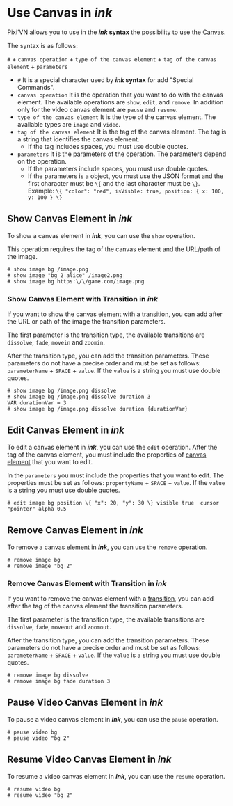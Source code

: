 # Use Canvas in *ink*

Pixi’VN allows you to use in the ***ink* syntax** the possibility to use the [Canvas](/start/canvas.md).

The syntax is as follows:

`#` + `canvas operation` + `type of the canvas element` + `tag of the canvas element` + `parameters`

* `#` It is a special character used by ***ink* syntax** for add "Special Commands".
* `canvas operation` It is the operation that you want to do with the canvas element. The available operations are `show`, `edit`, and `remove`. In addition only for the video canvas element are `pause` and `resume`.
* `type of the canvas element` It is the type of the canvas element. The available types are `image` and `video`.
* `tag of the canvas element` It is the tag of the canvas element. The tag is a string that identifies the canvas element.
  * If the tag includes spaces, you must use double quotes.
* `parameters` It is the parameters of the operation. The parameters depend on the operation.
  * If the parameters include spaces, you must use double quotes.
  * If the parameters is a object, you must use the JSON format and the first character must be `\{` and the last character must be `\}`. Example: `\{ "color": "red", isVisble: true, position: { x: 100, y: 100 } \}`

## Show Canvas Element in *ink*

To show a canvas element in ***ink***, you can use the `show` operation.

This operation requires the tag of the canvas element and the URL/path of the image.

```ink
# show image bg /image.png
# show image "bg 2 alice" /image2.png
# show image bg https:\/\/game.com/image.png
```

### Show Canvas Element with Transition in *ink*

If you want to show the canvas element with a [transition](/start/transition.md), you can add after the URL or path of the image the transition parameters.

The first parameter is the transition type, the available transitions are `dissolve`, `fade`, `movein` and `zoomin`.

After the transition type, you can add the transition parameters. These parameters do not have a precise order and must be set as follows: `parameterName` + `SPACE` + `value`. If the `value` is a string you must use double quotes.

```ink
# show image bg /image.png dissolve
# show image bg /image.png dissolve duration 3
VAR durationVar = 3
# show image bg /image.png dissolve duration {durationVar}
```

## Edit Canvas Element in *ink*

To edit a canvas element in ***ink***, you can use the `edit` operation. After the tag of the canvas element, you must include the properties of [canvas element](/start/canvas-elements.md) that you want to edit.

In the `parameters` you must include the properties that you want to edit. The properties must be set as follows: `propertyName` + `SPACE` + `value`. If the `value` is a string you must use double quotes.

```ink
# edit image bg position \{ "x": 20, "y": 30 \} visible true  cursor "pointer" alpha 0.5 
```

## Remove Canvas Element in *ink*

To remove a canvas element in ***ink***, you can use the `remove` operation.

```ink
# remove image bg
# remove image "bg 2"
```

### Remove Canvas Element with Transition in *ink*

If you want to remove the canvas element with a [transition](/start/transition.md), you can add after the tag of the canvas element the transition parameters.

The first parameter is the transition type, the available transitions are `dissolve`, `fade`, `moveout` and `zoomout`.

After the transition type, you can add the transition parameters. These parameters do not have a precise order and must be set as follows: `parameterName` + `SPACE` + `value`. If the `value` is a string you must use double quotes.

```ink
# remove image bg dissolve
# remove image bg fade duration 3
```

## Pause Video Canvas Element in *ink*

To pause a video canvas element in ***ink***, you can use the `pause` operation.

```ink
# pause video bg
# pause video "bg 2"
```

## Resume Video Canvas Element in *ink*

To resume a video canvas element in ***ink***, you can use the `resume` operation.

```ink
# resume video bg
# resume video "bg 2"
```
